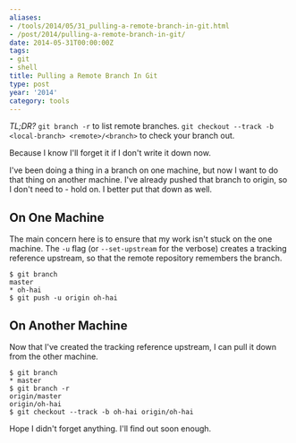 ```yaml
---
aliases:
- /tools/2014/05/31_pulling-a-remote-branch-in-git.html
- /post/2014/pulling-a-remote-branch-in-git/
date: 2014-05-31T00:00:00Z
tags:
- git
- shell
title: Pulling a Remote Branch In Git
type: post
year: '2014'
category: tools
---
```

*TL;DR?* `git branch -r` to list remote branches. `git checkout
--track -b <local-branch> <remote>/<branch>` to check your branch
out.
<!-- TEASER_END -->

Because I know I'll forget it if I don't write it down now.

I've been doing a thing in a branch on one machine, but now I want
to do that thing on another machine. I've already pushed that branch
to origin, so I don't need to - hold on. I better put that down as well.

## On One Machine
 
The main concern here is to ensure that my work isn't stuck on the
one machine. The `-u` flag (or `--set-upstream` for the verbose)
creates a tracking reference upstream, so that the remote
repository remembers the branch.

~~~ console
$ git branch
master
* oh-hai
$ git push -u origin oh-hai
~~~ 

## On Another Machine

Now that I've created the tracking reference upstream, I can pull
it down from the other machine.

~~~ console
$ git branch
* master
$ git branch -r
origin/master
origin/oh-hai
$ git checkout --track -b oh-hai origin/oh-hai
~~~ 

Hope I didn't forget anything. I'll find out soon enough.
